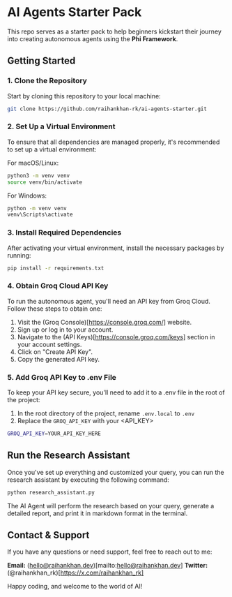 # AI Agents Starter Pack
This repo serves as a starter pack to help beginners kickstart their journey into creating autonomous agents using the **Phi Framework**.

## Getting Started

### 1. Clone the Repository

Start by cloning this repository to your local machine:

```bash
git clone https://github.com/raihankhan-rk/ai-agents-starter.git
```

### 2. Set Up a Virtual Environment
To ensure that all dependencies are managed properly, it's recommended to set up a virtual environment:

For macOS/Linux:
```bash
python3 -m venv venv
source venv/bin/activate
```

For Windows:
```bash
python -m venv venv
venv\Scripts\activate
```

### 3. Install Required Dependencies
After activating your virtual environment, install the necessary packages by running:
```bash
pip install -r requirements.txt
```

### 4. Obtain Groq Cloud API Key
To run the autonomous agent, you'll need an API key from Groq Cloud. Follow these steps to obtain one:

1. Visit the (Groq Console)[https://console.groq.com/] website.
2. Sign up or log in to your account.
3. Navigate to the (API Keys)[https://console.groq.com/keys] section in your account settings.
4. Click on "Create API Key".
5. Copy the generated API key.

### 5. Add Groq API Key to .env File
To keep your API key secure, you'll need to add it to a .env file in the root of the project:

1. In the root directory of the project, rename ```.env.local``` to ```.env```
2. Replace the ```GROQ_API_KEY``` with your <API_KEY>
```bash
GROQ_API_KEY=YOUR_API_KEY_HERE
```
## Run the Research Assistant
Once you've set up everything and customized your query, you can run the research assistant by executing the following command:

```bash
python research_assistant.py
```
The AI Agent will perform the research based on your query, generate a detailed report, and print it in markdown format in the terminal.

## Contact & Support
If you have any questions or need support, feel free to reach out to me:

**Email:** (hello@raihankhan.dev)[mailto:hello@raihankhan.dev]
**Twitter:** (@raihankhan_rk)[https://x.com/raihankhan_rk]

Happy coding, and welcome to the world of AI!
